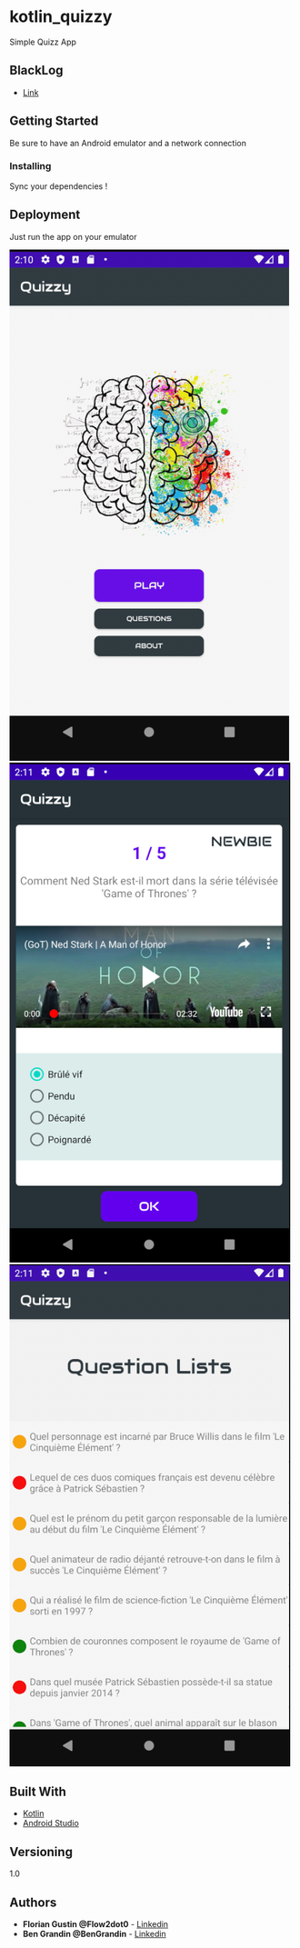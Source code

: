 # kotlin_quizzy

Simple Quizz App

## BlackLog

* [Link](https://trello.com/b/RSWPOgEV/android-flash-card)

## Getting Started

Be sure to have an Android emulator and a network connection

### Installing

Sync your dependencies !

## Deployment

Just run the app on your emulator

![Page 1](page1.png) ![Page 2](page2.png) ![Page 3](page3.png)

## Built With

* [Kotlin](https://kotlinlang.org/)
* [Android Studio](https://developer.android.com/studio)

## Versioning

1.0

## Authors

* **Florian Gustin @Flow2dot0** - [Linkedin](https://www.linkedin.com/in/florian-gustin/)
* **Ben Grandin @BenGrandin** - [Linkedin](https://www.linkedin.com/in/bengrandin/)